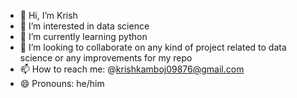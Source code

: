 - 👋 Hi, I’m Krish
- 👀 I’m interested in data science
- 🌱 I’m currently learning python 
- 💞️ I’m looking to collaborate on any kind of project related to data science or any improvements for my repo
- 📫 How to reach me: @krishkamboj09876@gmail.com
- 😄 Pronouns: he/him

<!---
kaykay4424/kaykay4424 is a ✨ special ✨ repository because its `README.md` (this file) appears on your GitHub profile.
You can click the Preview link to take a look at your changes.
--->
